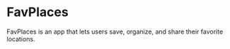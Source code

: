 # FavPlaces
FavPlaces is an app that lets users save, organize, and share their favorite locations.

